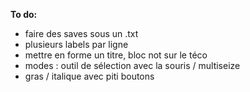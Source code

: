 

**To do:**

- faire des saves sous un .txt
- plusieurs labels par ligne
- mettre en forme un titre, bloc not sur le téco
- modes : outil de sélection avec la souris / multiseize
- gras / italique avec piti boutons
